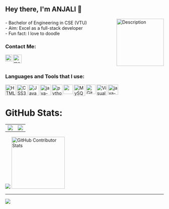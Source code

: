 ## Hey there, I'm ANJALI 👋 

<div style="display: flex; align-items: center;">
  <div style="flex: 1;">
    - Bachelor of Engineering in CSE (VTU)<br>
    - Aim: Excel as a full-stack developer<br>
    - Fun fact: I love to doodle<br>

  ### Contact Me:

  [<img align="left" alt="me | Gmail" width="22px" src="https://img.icons8.com/color/48/gmail-new.png" />][gmail]
    [<img align="left" alt="me | LinkedIn" width="27px" src="https://img.icons8.com/color/48/linkedin.png" />][linkedin]
    <br />
  </div>
  <div style="flex-shrink: 0; margin-left: 20px;">
    <img src="https://i.postimg.cc/Pqtjjpt9/image.png" width="150px" alt="Description">
  </div>
</div>

### Languages and Tools that I use:

<img align="left" alt="HTML5" width="34px" src="https://img.icons8.com/color/48/html-5--v1.png" />
<img align="left" alt="CSS3" width="34px" src="https://img.icons8.com/color/48/css3.png" />
<img align="left" alt="JavaScript" width="34px" src="https://img.icons8.com/color/48/javascript--v1.png" />
<img align="left" width="34px" src="https://img.icons8.com/fluency/48/java-coffee-cup-logo.png" alt="java-coffee-cup-logo" />
<img align="left" width="34px" src="https://img.icons8.com/color/48/python--v1.png" alt="python--v1" />
<img align="left" width="30px" src="https://img.icons8.com/color/48/figma--v1.png" />
<img align="left" alt="MySQL" width="36px" src="https://img.icons8.com/color/48/mysql-logo.png" />
<img align="left" alt="GitHub" width="30px" src="https://img.icons8.com/stickers/48/github.png" />
<img align="left" alt="Visual Studio Code" width="34px" src="https://img.icons8.com/color/48/visual-studio-code-2019.png" />
<img align="left" width="32px" src="https://img.icons8.com/officexs/48/java-eclipse.png" alt="java-eclipse" />

<br />
<br />

[gmail]: https://mail.google.com/mail/u/
[linkedin]: https://www.linkedin.com/in/anjali-k-s-476345228/
[instagram]: https://www.instagram.com/arcane__77/

# GitHub Stats:

<table style="border-collapse: collapse; border: none;">
  <tr>
    <td style="border: none;">
      <img src="https://github-readme-stats.vercel.app/api?username=arcane77&theme=tokyonight&hide_border=false&include_all_commits=true&count_private=false" />
    </td>
    <td style="border: none;">
     <img src="https://github-readme-streak-stats.herokuapp.com/?user=arcane77&theme=tokyonight&hide_border=false" />
    </td>
  </tr>
</table>

<img src="https://github-readme-stats.vercel.app/api/top-langs/?username=arcane77&theme=tokyonight&hide_border=false&include_all_commits=true&count_private=false&layout=compact" />
<img src="https://github-contributor-stats.vercel.app/api?username=arcane77&limit=5&theme=tokyonight&combine_all_yearly_contributions=true" width="58%" height="165px" alt="GitHub Contributor Stats"/>

---
[![](https://visitcount.itsvg.in/api?id=arcane77&icon=0&color=0)](https://visitcount.itsvg.in)
